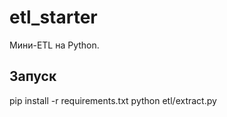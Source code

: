 # etl_starter

Мини-ETL на Python.

## Запуск
pip install -r requirements.txt
python etl/extract.py

